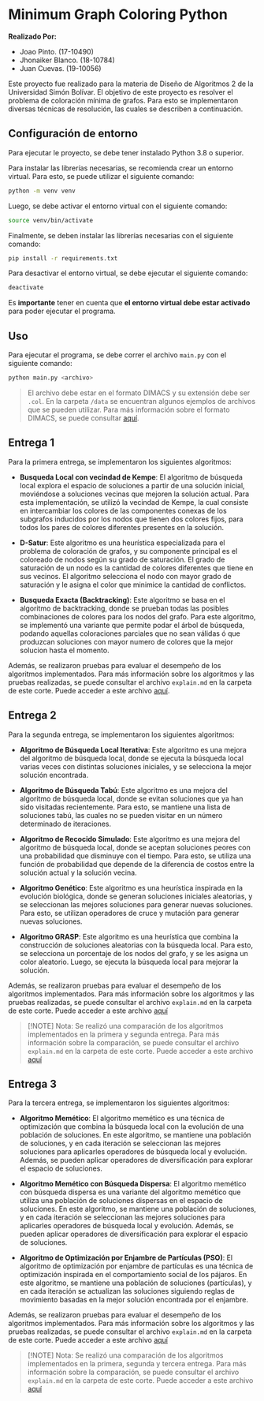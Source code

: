 # Minimum Graph Coloring Python

**Realizado Por:**
- Joao Pinto. (17-10490)
- Jhonaiker Blanco. (18-10784)
- Juan Cuevas. (19-10056)

Este proyecto fue realizado para la materia de Diseño de Algoritmos 2 de la Universidad Simón Bolívar. El objetivo de este proyecto es resolver el problema de coloración mínima de grafos. Para esto se implementaron diversas técnicas de resolución, las cuales se describen a continuación.

## Configuración de entorno

Para ejecutar le proyecto, se debe tener instalado Python 3.8 o superior. 

Para instalar las librerías necesarias, se recomienda crear un entorno virtual. Para esto, se puede utilizar el siguiente comando:

```bash
python -m venv venv
```

Luego, se debe activar el entorno virtual con el siguiente comando:

```bash
source venv/bin/activate
```

Finalmente, se deben instalar las librerías necesarias con el siguiente comando:

```bash
pip install -r requirements.txt
```

Para desactivar el entorno virtual, se debe ejecutar el siguiente comando:

```bash
deactivate
```

Es **importante** tener en cuenta que **el entorno virtual debe estar activado** para poder ejecutar el programa.

## Uso

Para ejecutar el programa, se debe correr el archivo `main.py` con el siguiente comando:

```bash
python main.py <archivo>
```

> El archivo debe estar en el formato DIMACS y su extensión debe ser `.col`. En la carpeta `/data` se encuentran algunos ejemplos de archivos que se pueden utilizar. Para más información sobre el formato DIMACS, se puede consultar [aquí](http://mat.tepper.cmu.edu/COLOR/instances.html).

## Entrega 1

Para la primera entrega, se implementaron los siguientes algoritmos:

- **Busqueda Local con vecindad de Kempe**: El algoritmo de búsqueda local explora el espacio de soluciones a partir de una solución inicial, moviéndose a soluciones vecinas que mejoren la solución actual. Para esta implementación, se utilizó la vecindad de Kempe, la cual consiste en intercambiar los colores de las componentes conexas de los subgrafos inducidos por los nodos que tienen dos colores fijos, para todos los pares de colores diferentes presentes en la solución.

- **D-Satur**: Este algoritmo es una heurística especializada para el problema de coloración de grafos, y su componente principal es el coloreado de nodos según su grado de saturación. El grado de saturación de un nodo es la cantidad de colores diferentes que tiene en sus vecinos. El algoritmo selecciona el nodo con mayor grado de saturación y le asigna el color que minimice la cantidad de conflictos.

- **Busqueda Exacta (Backtracking)**: Este algoritmo se basa en el algoritmo de backtracking, donde se prueban todas las posibles combinaciones de colores para los nodos del grafo. Para este algoritmo, se implementó una variante que permite podar el árbol de búsqueda, podando aquellas coloraciones parciales que no sean válidas ó que produzcan soluciones con mayor numero de colores que la mejor solucion hasta el momento.

Además, se realizaron pruebas para evaluar el desempeño de los algoritmos implementados. Para más información sobre los algoritmos y las pruebas realizadas, se puede consultar el archivo `explain.md` en la carpeta de este corte. Puede acceder a este archivo [aquí](src/corte1/explain.md).

## Entrega 2

Para la segunda entrega, se implementaron los siguientes algoritmos:

- **Algoritmo de Búsqueda Local Iterativa**: Este algoritmo es una mejora del algoritmo de búsqueda local, donde se ejecuta la búsqueda local varias veces con distintas soluciones iniciales, y se selecciona la mejor solución encontrada.
  
- **Algoritmo de Búsqueda Tabú**: Este algoritmo es una mejora del algoritmo de búsqueda local, donde se evitan soluciones que ya han sido visitadas recientemente. Para esto, se mantiene una lista de soluciones tabú, las cuales no se pueden visitar en un número determinado de iteraciones.
  
- **Algoritmo de Recocido Simulado**: Este algoritmo es una mejora del algoritmo de búsqueda local, donde se aceptan soluciones peores con una probabilidad que disminuye con el tiempo. Para esto, se utiliza una función de probabilidad que depende de la diferencia de costos entre la solución actual y la solución vecina.

- **Algoritmo Genético**: Este algoritmo es una heurística inspirada en la evolución biológica, donde se generan soluciones iniciales aleatorias, y se seleccionan las mejores soluciones para generar nuevas soluciones. Para esto, se utilizan operadores de cruce y mutación para generar nuevas soluciones.

- **Algoritmo GRASP**: Este algoritmo es una heurística que combina la construcción de soluciones aleatorias con la búsqueda local. Para esto, se selecciona un porcentaje de los nodos del grafo, y se les asigna un color aleatorio. Luego, se ejecuta la búsqueda local para mejorar la solución.

Además, se realizaron pruebas para evaluar el desempeño de los algoritmos implementados. Para más información sobre los algoritmos y las pruebas realizadas, se puede consultar el archivo `explain.md` en la carpeta de este corte. Puede acceder a este archivo [aquí](src/corte2/explain.md)

> [!NOTE] Nota:
> Se realizó una comparación de los algoritmos implementados en la primera y segunda entrega. Para más información sobre la comparación, se puede consultar el archivo `explain.md` en la carpeta de este corte. Puede acceder a este archivo [aquí](src/corte2/explain.md#comparación-con-corte-anterior)

## Entrega 3

Para la tercera entrega, se implementaron los siguientes algoritmos:

- **Algoritmo Memético**: El algoritmo memético es una técnica de optimización que combina la búsqueda local con la evolución de una población de soluciones. En este algoritmo, se mantiene una población de soluciones, y en cada iteración se seleccionan las mejores soluciones para aplicarles operadores de búsqueda local y evolución. Además, se pueden aplicar operadores de diversificación para explorar el espacio de soluciones.

- **Algoritmo Memético con Búsqueda Dispersa**: El algoritmo memético con búsqueda dispersa es una variante del algoritmo memético que utiliza una población de soluciones dispersas en el espacio de soluciones. En este algoritmo, se mantiene una población de soluciones, y en cada iteración se seleccionan las mejores soluciones para aplicarles operadores de búsqueda local y evolución. Además, se pueden aplicar operadores de diversificación para explorar el espacio de soluciones.

- **Algoritmo de Optimización por Enjambre de Partículas (PSO)**: El algoritmo de optimización por enjambre de partículas es una técnica de optimización inspirada en el comportamiento social de los pájaros. En este algoritmo, se mantiene una población de soluciones (partículas), y en cada iteración se actualizan las soluciones siguiendo reglas de movimiento basadas en la mejor solución encontrada por el enjambre.

Además, se realizaron pruebas para evaluar el desempeño de los algoritmos implementados. Para más información sobre los algoritmos y las pruebas realizadas, se puede consultar el archivo `explain.md` en la carpeta de este corte. Puede acceder a este archivo [aquí](src/corte3/explain.md)

> [!NOTE] Nota:
> Se realizó una comparación de los algoritmos implementados en la primera, segunda y tercera entrega. Para más información sobre la comparación, se puede consultar el archivo `explain.md` en la carpeta de este corte. Puede acceder a este archivo [aquí](src/corte3/explain.md#comparación-con-cortes-anteriores)